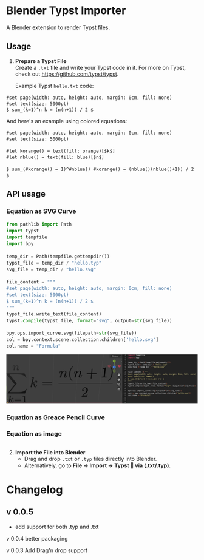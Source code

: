 # Blender Typst Importer

A Blender extension to render Typst files.

## Usage

1. **Prepare a Typst File**  
   Create a `.txt` file and write your Typst code in it. For more on Typst, check out https://github.com/typst/typst.

   Example Typst `hello.txt` code:

```typst
#set page(width: auto, height: auto, margin: 0cm, fill: none)
#set text(size: 5000pt)
$ sum_(k=1)^n k = (n(n+1)) / 2 $
```

And here's an example using colored equations:
```typst
#set page(width: auto, height: auto, margin: 0cm, fill: none)
#set text(size: 5000pt)

#let korange() = text(fill: orange)[$k$]
#let nblue() = text(fill: blue)[$n$]

$ sum_(#korange() = 1)^#nblue() #korange() = (nblue()(nblue()+1)) / 2 $  
 ```

## API usage
### Equation as SVG Curve

```py
from pathlib import Path
import typst
import tempfile
import bpy

temp_dir = Path(tempfile.gettempdir())
typst_file = temp_dir / "hello.typ"
svg_file = temp_dir / "hello.svg"

file_content = """
#set page(width: auto, height: auto, margin: 0cm, fill: none)
#set text(size: 5000pt)
$ sum_(k=1)^n k = (n(n+1)) / 2 $
"""
typst_file.write_text(file_content)
typst.compile(typst_file, format="svg", output=str(svg_file))

bpy.ops.import_curve.svg(filepath=str(svg_file))
col = bpy.context.scene.collection.children['hello.svg']
col.name = "Formula"
```
![alt text](<Clipboard 2. Feb 2025 at 22.05.jpeg>)
### Equation as Greace Pencil Curve

### Equation as image
```py

```


2. **Import the File into Blender**
   - Drag and drop `.txt` or `.typ` files directly into Blender.
   - Alternatively, go to **File -> Import -> Typst 🦢 via (.txt/.typ)**.

# Changelog

## v 0.0.5

* add support for both .typ and .txt

v 0.0.4 better packaging

v 0.0.3 Add Drag'n drop support
